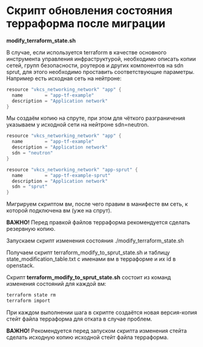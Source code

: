 # Скрипт обновления состояния терраформа после миграции

**modify_terraform_state.sh**

В случае, если используется terraform в качестве основного инструмента управления инфраструктурой, необходимо описать копии сетей, групп безопасности, роутеров и других компонентов на sdn sprut, для этого необходимо проставить соответствующие параметры. Например есть исходная сеть на нейтроне: 

```c
resource "vkcs_networking_network" "app" {
  name        = "app-tf-example"
  description = "Application network"
}
```

Мы создаём копию на спруте, при этом для чёткого разграничения указываем у исходной сети на нейтроне sdn=neutron.

```c
resource "vkcs_networking_network" "app" {
  name        = "app-tf-example"
  description = "Application network"
  sdn = "neutron"
}

resource "vkcs_networking_network" "app-sprut" {
  name        = "app-tf-example-sprut"
  description = "Application network"
  sdn = "sprut"
}
```

Мигрируем скриптом вм, после чего правим в манифесте вм сеть, к которой подключена вм (уже на спрут).

**ВАЖНО!** Перед правкой файлов терраформа рекомендуется сделать резервную копию.

Запускаем скрипт изменения состояния ./modify_terraform_state.sh

Получаем скрипт terraform_modify_to_sprut_state.sh и таблицу state_modification_table.txt с именами вм в терраформе и их id в openstack.

Скрипт **terraform_modify_to_sprut_state.sh** состоит из команд изменения состояний для каждой вм:

```bash
terraform state rm
terraform import
```

При каждом выполнении шага в скрипте создаётся новая версия-копия стейт файла терраформа для отката в случае проблем. 

**ВАЖНО!** Рекомендуется перед запуском скрипта изменения стейта сделать исходную копию исходной стейт файла терраформа.
